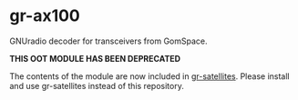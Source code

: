 # gr-ax100

GNUradio decoder for transceivers from GomSpace.

**THIS OOT MODULE HAS BEEN DEPRECATED**

The contents of the module are now included in [gr-satellites](https://github.com/daniestevez/gr-satellites). Please install and use gr-satellites instead of this repository.
